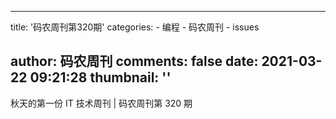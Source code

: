 
---
title: '码农周刊第320期'
categories: 
    - 编程
    - 码农周刊
    - issues

author: 码农周刊
comments: false
date: 2021-03-22 09:21:28
thumbnail: ''
---

<div>   
秋天的第一份 IT 技术周刊 | 码农周刊第 320 期  
</div>
            